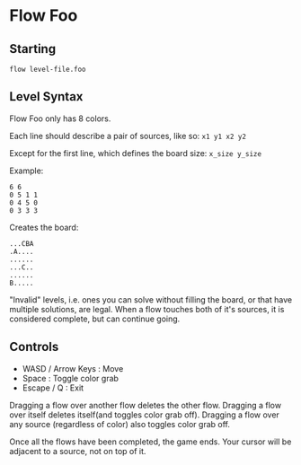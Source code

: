 # Flow Foo

## Starting

`flow level-file.foo`

## Level Syntax

Flow Foo only has 8 colors.

Each line should describe a pair of sources, like so:
`x1 y1 x2 y2`

Except for the first line, which defines the board size:
`x_size y_size`

Example:
```
6 6
0 5 1 1
0 4 5 0
0 3 3 3
```

Creates the board:
```
...CBA
.A....
......
...C..
......
B.....
```

"Invalid" levels, i.e. ones you can solve without filling the board, or that have multiple solutions, are legal. When a flow touches both of it's sources, it is considered complete, but can continue going.

## Controls

- WASD / Arrow Keys : Move
- Space : Toggle color grab
- Escape / Q : Exit

Dragging a flow over another flow deletes the other flow. Dragging a flow over itself deletes itself(and toggles color grab off). Dragging a flow over any source (regardless of color) also toggles color grab off.

Once all the flows have been completed, the game ends. Your cursor will be adjacent to a source, not on top of it.